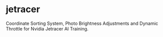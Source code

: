 # jetracer
Coordinate Sorting System, Photo Brightness Adjustments and Dynamic Throttle for Nvidia Jetracer AI Training.
